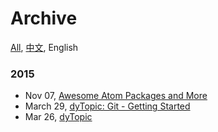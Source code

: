 Archive
===
[All](#!/archive), [中文](#!/archive.chs), English

### 2015

- Nov 07, [Awesome Atom Packages and More](#!/blog/2015/awesome-atom-packages-and-more)
- March 29, [dyTopic: Git - Getting Started](#!/blog/2015/git-getting-started-for-dy)
- Mar 26, [dyTopic](#!/blog/2015/dy-topic)
